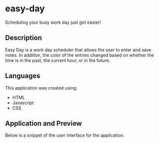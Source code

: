 # easy-day
Scheduling your busy work day just got easier!
## Description
Easy Day is a work day scheduler that allows the user to enter and save notes. In addition, the color of the entries changed based on whether the time is in the past, the current hour, or in the future.
## Languages
This application was created using:
* HTML
* Javascript
* CSS
## Application and Preview
Below is a snippet of the user interface for the application:<br>
<br>
